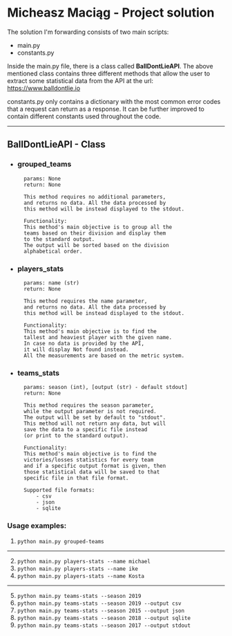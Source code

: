 # Micheasz Maciąg - Project solution

The solution I'm forwarding consists of two main scripts:
- main.py
- constants.py

Inside the main.py file, there is a class called **BallDontLieAPI**.
The above mentioned class contains three different methods that allow the user to extract some statistical data from the API at the url: https://www.balldontlie.io

constants.py only contains a dictionary with the most common error codes that a request can return as a response.
It can be further improved to contain different constants used throughout the code.

---------------------------------------------------

## **BallDontLieAPI - Class**
- ### **grouped_teams**
        params: None
        return: None

        This method requires no additional parameters, 
        and returns no data. All the data processed by 
        this method will be instead displayed to the stdout.

        Functionality:
        This method's main objective is to group all the 
        teams based on their division and display them 
        to the standard output.
        The output will be sorted based on the division
        alphabetical order.

- ### **players_stats**
        params: name (str)
        return: None

        This method requires the name parameter, 
        and returns no data. All the data processed by 
        this method will be instead displayed to the stdout.

        Functionality:
        This method's main objective is to find the 
        tallest and heaviest player with the given name.
        In case no data is provided by the API,
        it will display Not found instead.
        All the measurements are based on the metric system.

- ### **teams_stats**
        params: season (int), [output (str) - default stdout]
        return: None

        This method requires the season parameter, 
        while the output parameter is not required.
        The output will be set by default to "stdout".
        This method will not return any data, but will 
        save the data to a specific file instead 
        (or print to the standard output).

        Functionality:
        This method's main objective is to find the 
        victories/losses statistics for every team
        and if a specific output format is given, then 
        those statistical data will be saved to that 
        specific file in that file format.
        
        Supported file formats:
            - csv
            - json
            - sqlite

### **Usage examples:**

1. `python main.py grouped-teams`
---
2. `python main.py players-stats --name michael`
3. `python main.py players-stats --name ike`
4. `python main.py players-stats --name Kosta`
---
5. `python main.py teams-stats --season 2019`
6. `python main.py teams-stats --season 2019 --output csv`
7. `python main.py teams-stats --season 2015 --output json`
8. `python main.py teams-stats --season 2018 --output sqlite`
9. `python main.py teams-stats --season 2017 --output stdout`